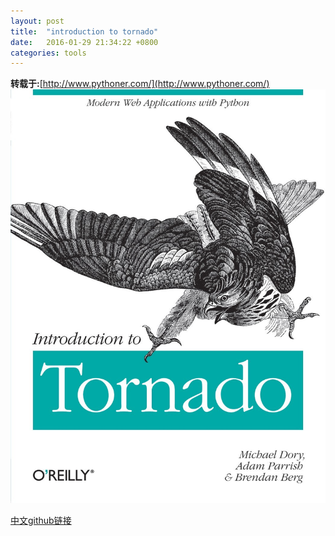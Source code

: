 ```yaml
---
layout: post
title:  "introduction to tornado"
date:   2016-01-29 21:34:22 +0800
categories: tools
---
```

**转载于:**[http://www.pythoner.com/](http://www.pythoner.com/)
<br/>
![封面](/assets/introductiontotornadocover.jpg)

[中文github链接](https://github.com/alioth310/itt2zh)
